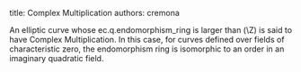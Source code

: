 title: Complex Multiplication
authors:
    cremona

An elliptic curve whose <a knowl="lmfdb/ec.q.endomorphism_ring">ec.q.endomorphism_ring</a> is larger than \(\Z\) is said to have Complex Multiplication.  In this case, for curves defined over fields of characteristic zero, the endomorphism ring is isomorphic to an order in an imaginary quadratic field.
